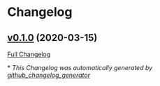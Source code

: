 # Changelog

## [v0.1.0](https://github.com/tkachuk-labs/wonderland/tree/v0.1.0) (2020-03-15)

[Full Changelog](https://github.com/tkachuk-labs/wonderland/compare/2dbe9b45c126dd1618ae0524023f8ea5536d8857...v0.1.0)



\* *This Changelog was automatically generated by [github_changelog_generator](https://github.com/github-changelog-generator/github-changelog-generator)*
